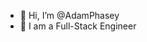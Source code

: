 - 👋 Hi, I’m @AdamPhasey
- 👀 I am a Full-Stack Engineer

<!---
AdamPhasey/AdamPhasey is a ✨ special ✨ repository because its `README.md` (this file) appears on your GitHub profile.
You can click the Preview link to take a look at your changes.
--->
